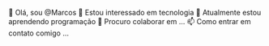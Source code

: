 👋 Olá, sou @Marcos
👀 Estou interessado em tecnologia 
🌱 Atualmente estou aprendendo programação
💞️ Procuro colaborar em ...
📫 Como entrar em contato comigo ...
